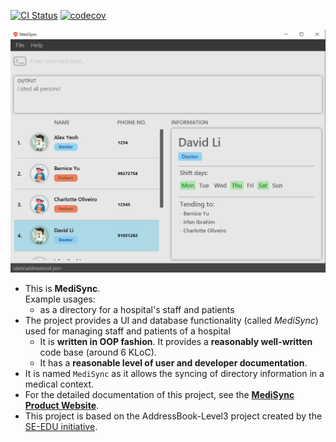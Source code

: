 [![CI Status](https://github.com/AY2324S1-CS2103-T16-2/tp/actions/workflows/gradle.yml/badge.svg)](https://github.com/AY2324S1-CS2103-T16-2/tp/actions)
[![codecov](https://codecov.io/gh/AY2324S1-CS2103-T16-2/tp/graph/badge.svg)](https://codecov.io/gh/AY2324S1-CS2103-T16-2/tp)

![Ui](docs/images/Ui.png)

* This is **MediSync**.<br>
  Example usages:
  * as a directory for a hospital's staff and patients
* The project provides a UI and database functionality (called _MediSync_) used for managing staff and patients of a hospital
  * It is **written in OOP fashion**. It provides a **reasonably well-written** code base (around 6 KLoC).
  * It has a **reasonable level of user and developer documentation**.
* It is named `MediSync` as it allows the syncing of directory information in a medical context.
* For the detailed documentation of this project, see the **[MediSync Product Website](https://ay2324s1-cs2103-t16-2.github.io/tp/)**.
* This project is based on the AddressBook-Level3 project created by the [SE-EDU initiative](https://se-education.org).
